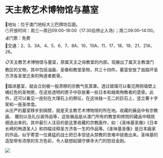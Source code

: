 # 天主教艺术博物馆与墓室  
📍地址：位于澳门地标大三巴牌坊后面。  
🕛开放时间：周三—周日09:00–18:00（17:30后停止入场）；周二09:00–14:00。  
💰门票：免费  
🚌交通：2、3、3A、4、5、6、7、8A、10、10A、11、17、18、19、21、21A、26。  

📋天主教艺术博物馆与墓室，原属天主之母教堂的内部。现展出了属天主教澳门教区的文物，其中包括油画、圣像和教堂圣物，共三十四件。墓室安放了由路环圣方济各圣堂迁来的殉道者骸骨。  

📢踏进墓室，就会立刻被一股肃穆的宗教气氛笼罩。透过玻璃可以看见两侧墙壁上橘红色的圣物匣，在这些透明的匣子中存放著一些日本和越南殉教者的遗骨。此外，还可以看见一座刻在大理石上的祭坛，在这块独一无二的巨石上，竖立著十字架和一座圣体龛。  
从庄严的墓室移步到隔壁，就是天主教艺术博物馆的所在地。收藏的展品中有宗教画、 雕刻以及礼仪装饰品等，这些展品是从澳门所有的教堂和修院的藏品中精挑细选出来的。其中最引人注目的是这里收藏的宗教画作，如：《圣味基圣像》《日本长崎的殉道圣人》和四幅诠释圣方济各一生的作品等。《圣味基圣像》是日本画家的作品，似乎寄意一位勇猛的战士把日本信徒从禁教的苦难中拯救出来。圣味基的造型带有浓厚的东方色彩，令人联想起镇守佛寺大门的怒目金刚。  

![](https://raw.gitmirror.com/szqq0512/Pic/main/img/202201212157815.png)  
<!-- Last processed: 2025-07-22 03:44:27 -->
